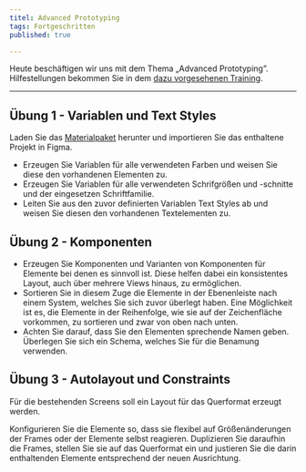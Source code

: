 ```yaml
---
titel: Advanced Prototyping
tags: Fortgeschritten
published: true

---
```


Heute beschäftigen wir uns mit dem Thema „Advanced Prototyping”. Hilfestellungen bekommen Sie in dem [dazu vorgesehenen Training](/mi-bachelor-screendesign/lehrveranstaltungen/045-training-advanced-prototyping/).

---

## Übung 1 - Variablen und Text Styles

Laden Sie das [Materialpaket](../../download/trainings/advanced-prototyping/material-advanced-prototyping.zip) herunter und importieren Sie das enthaltene Projekt in Figma.

* Erzeugen Sie Variablen für alle verwendeten Farben und weisen Sie diese den vorhandenen Elementen zu.
* Erzeugen Sie Variablen für alle verwendeten Schrifgrößen und -schnitte und der eingesetzen Schriftfamilie.
* Leiten Sie aus den zuvor definierten Variablen Text Styles ab und weisen Sie diesen den vorhandenen Textelementen zu.

## Übung 2 - Komponenten
* Erzeugen Sie Komponenten und Varianten von Komponenten für Elemente bei denen es sinnvoll ist. Diese helfen dabei ein konsistentes Layout, auch über mehrere Views hinaus, zu ermöglichen.  
* Sortieren Sie in diesem Zuge die Elemente in der Ebenenleiste nach einem System, welches Sie sich zuvor überlegt haben. Eine Möglichkeit ist es, die Elemente in der Reihenfolge, wie sie auf der Zeichenfläche vorkommen, zu sortieren und zwar von oben nach unten.  
* Achten Sie darauf, dass Sie den Elementen sprechende Namen geben. Überlegen Sie sich ein Schema, welches Sie für die Benamung verwenden.

## Übung 3 - Autolayout und Constraints

Für die bestehenden Screens soll ein Layout für das Querformat erzeugt werden.

Konfigurieren Sie die Elemente so, dass sie flexibel auf Größenänderungen der Frames oder der Elemente selbst reagieren.
Duplizieren Sie daraufhin die Frames, stellen Sie sie auf das Querformat ein und justieren Sie die darin enthaltenden Elemente entsprechend der neuen Ausrichtung.
